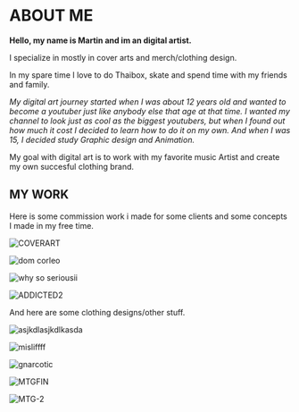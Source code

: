 
# ABOUT ME

**Hello, my name is Martin and im an digital artist.**

I specialize in mostly in cover arts and merch/clothing design. 

In my spare time I love to do Thaibox, skate and spend time with my friends and family.

*My digital art journey started when I was about 12 years old and wanted to become a youtuber just like anybody else that age at that time. I wanted my channel to look just as cool as the biggest youtubers, but when I found out how much it cost I decided to learn how to do it on my own. And when I was 15, I decided study Graphic design and Animation.*




My goal with digital art is to work with my favorite music Artist and create my own succesful clothing brand. 

## MY WORK
Here is some commission work i made for some clients and some concepts I made in my free time.

![COVERART](https://github.com/kuceram13/first-impression/assets/153903523/f6b7054d-6893-4bf3-8ba0-c5e6a2924671)

![dom corleo](https://github.com/kuceram13/first-impression/assets/153903523/b59aba3f-7867-423d-8e6e-86f3250ff84b)

![why so seriousii](https://github.com/kuceram13/first-impression/assets/153903523/ea224fd2-83f5-4ae5-993a-f6fd18538007)

![ADDICTED2](https://github.com/kuceram13/first-impression/assets/153903523/06cee919-358d-4c3a-b0eb-cf221d50c3eb)

And here are some clothing designs/other stuff.

![asjkdlasjkdlkasda](https://github.com/kuceram13/first-impression/assets/153903523/6c31188c-d38b-4646-8109-7bc897cb80d7)

![misliffff](https://github.com/kuceram13/first-impression/assets/153903523/30211344-76f4-4681-b67d-20f19ecf17b8)

![gnarcotic](https://github.com/kuceram13/first-impression/assets/153903523/0e88fa6e-0c09-4110-b240-e5f71269195a)

![MTGFIN](https://github.com/kuceram13/first-impression/assets/153903523/e4b3c873-d87a-4cdb-a5f6-064092924032)

![MTG-2](https://github.com/kuceram13/first-impression/assets/153903523/f015d382-c9a2-4004-ab4f-a0b723aac0ab)



